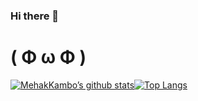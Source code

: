 ### Hi there 👋

<!--
**MehakKambo/MehakKambo** is a ✨ _special_ ✨ repository because its `README.md` (this file) appears on your GitHub profile.

Here are some ideas to get you started:

- 🔭 I’m currently working on ...
- 🌱 I’m currently learning ...
- 👯 I’m looking to collaborate on ...
- 🤔 I’m looking for help with ...
- 💬 Ask me about ...
- 📫 How to reach me: ...
- 😄 Pronouns: ...
- ⚡ Fun fact: ...
-->
# ( Φ ω Φ )
[![MehakKambo’s github stats](https://github-readme-stats-khaki-gamma.vercel.app/api?username=MehakKambo&line_height=24&count_private=true&show_icons=true&theme=dark)](https://github.com/anuraghazra/github-readme-stats)[![Top Langs](https://github-readme-stats-khaki-gamma.vercel.app/api/top-langs/?username=MehakKambo&layout=compact&langs_count=8&exclude_repo=bingode,github-readme-stats&card_width=277&hide=jyupternotebook)](https://github.com/anuraghazra/github-readme-stats)
